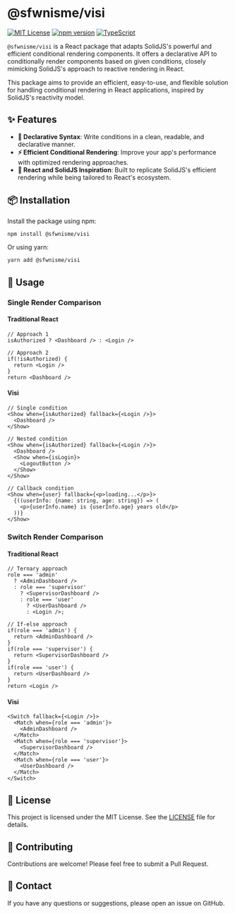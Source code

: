 # @sfwnisme/visi

[![MIT License](https://img.shields.io/badge/License-MIT-yellow.svg)](https://opensource.org/licenses/MIT)
[![npm version](https://badge.fury.io/js/%40sfwnisme%2Fvisi.svg)](https://badge.fury.io/js/%40sfwnisme%2Fvisi)
[![TypeScript](https://img.shields.io/badge/TypeScript-Ready-blue.svg)](https://www.typescriptlang.org/)

`@sfwnisme/visi` is a React package that adapts SolidJS's powerful and efficient conditional rendering components. It offers a declarative API to conditionally render components based on given conditions, closely mimicking SolidJS's approach to reactive rendering in React.

This package aims to provide an efficient, easy-to-use, and flexible solution for handling conditional rendering in React applications, inspired by SolidJS's reactivity model.

## ✨ Features

- **🚀 Declarative Syntax**: Write conditions in a clean, readable, and declarative manner.
- **⚡ Efficient Conditional Rendering**: Improve your app's performance with optimized rendering approaches.
- **🔀 React and SolidJS Inspiration**: Built to replicate SolidJS's efficient rendering while being tailored to React's ecosystem.

## 📦 Installation

Install the package using npm:

```bash
npm install @sfwnisme/visi
```

Or using yarn:

```bash
yarn add @sfwnisme/visi
```

## 🚀 Usage

### Single Render Comparison

#### Traditional React

```tsx
// Approach 1
isAuthorized ? <Dashboard /> : <Login />

// Approach 2
if(!isAuthorized) {
  return <Login />
}
return <Dashboard />
```

#### Visi

```tsx
// Single condition
<Show when={isAuthorized} fallback={<Login />}>
  <Dashboard />
</Show>

// Nested condition
<Show when={isAuthorized} fallback={<Login />}>
  <Dashboard />
  <Show when={isLogin}>
    <LogoutButton />
  </Show>
</Show>

// Callback condition
<Show when={user} fallback={<p>loading...</p>}>
  {((userInfo: {name: string, age: string}) => (
    <p>{userInfo.name} is {userInfo.age} years old</p>
  ))}
</Show>
```

### Switch Render Comparison

#### Traditional React

```tsx
// Ternary approach
role === 'admin'
  ? <AdminDashboard />
  : role === 'supervisor'
    ? <SupervisorDashboard />
    : role === 'user'
      ? <UserDashboard />
      : <Login />;

// If-else approach
if(role === 'admin') {
  return <AdminDashboard />
}
if(role === 'supervisor') {
  return <SupervisorDashboard />
}
if(role === 'user') {
  return <UserDashboard />
}
return <Login />
```

#### Visi

```tsx
<Switch fallback={<Login />}>
  <Match when={role === 'admin'}>
    <AdminDashboard />
  </Match>
  <Match when={role === 'supervisor'}>
    <SupervisorDashboard />
  </Match>
  <Match when={role === 'user'}>
    <UserDashboard />
  </Match>
</Switch>
```

## 📄 License

This project is licensed under the MIT License. See the [LICENSE](LICENSE) file for details.

## 🤝 Contributing

Contributions are welcome! Please feel free to submit a Pull Request.

## 📧 Contact

If you have any questions or suggestions, please open an issue on GitHub.
